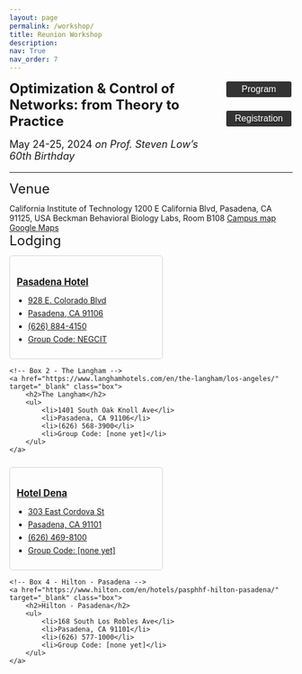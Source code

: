```yaml
---
layout: page
permalink: /workshop/
title: Reunion Workshop
description:
nav: True
nav_order: 7
---
```

<style>
    .styled-button {
        display: block;
        width: 120px; /* Fixed width */
        padding: 5px 15px;
        background-color: #333; /* Dark gray background */
        color: white; /* White text */
        text-align: center;
        text-decoration: none;
        font-size: 16px;
        border-radius: 5px;
        border: 2px solid white; /* White border */
        cursor: pointer;
        transition: background-color 0.3s, color 0.3s; /* Smooth transition */
        margin-bottom: 20px; /* Margin between buttons */
        margin-left:10px;
    }

    /* Button hover effect */
    .styled-button:hover {
        background-color: white; /* White background on hover */
        color: black; /* Black text on hover */
    }
    .container1 {
        display: flex;
        flex-wrap: wrap;
        justify-content: space-between;
        margin-bottom: 10px;
    }

    /* Box styling */
    .container1 {
        display: flex;
        flex-wrap: wrap;
        justify-content: space-between;
        margin-bottom: 10px;
    }

    /* Box styling */
    .box {
        border: 1px solid lightgray; /* Light gray border */
        border-radius: 5px; /* Rounded corners */
        padding: 12px; /* Padding */
        width: 49%; /* 45% width for each box */
        transition: border-color 0.3s; /* Smooth transition for border color */
        margin-bottom: 0px; /* Margin between boxes */
    }

    /* Box hover effect */
    .box:hover {
        border-color: #f0f0f0; /* Very light gray border on hover */
    }

    /* Heading styling */
    .box h2 {
        font-size: 1.2em; /* Adjust font size */
        margin-bottom: 8px; /* Margin bottom for headings */
    }

    /* List styling */
    .box ul {
        padding-left: 20px; /* Add left padding to contain the bullet points */
    }

    /* List item styling */
    .box li {
        margin-bottom: 6px; /* Add margin between list items */
    }

    /* Anchor tag styling */
    .box a {
        text-decoration: none; /* Remove underline */
        color: inherit; /* Inherit text color */
        display: block; /* Make link fill entire box */
    }
    
</style>
<div id="container1" style="display: flex; justify-content: space-between; align-items: flex-start; text-align: left;">
    <div id="content" style="flex: 1;">
        <div id="jump1" style="margin-bottom: 16px;">
            <font size='5'><b>Optimization & Control of Networks: from Theory to Practice</b></font>
        </div>
        <div id="jump2" style="margin-bottom: 4px;">
            <font size='4'>May 24-25, 2024 <i>on Prof. Steven Low’s 60th Birthday</i></font>
        </div>
    </div>
    <div id="buttons" style="flex: 0; display: flex; flex-direction: column; align-items: center;">
        <a href="../assets/pdf/2024_reunion_workshop_program.pdf" target="_blank">
        <button class="styled-button">Program</button>
        </a>
        <a href="https://form.jotform.com/240938101419150" target="_blank">
        <button class="styled-button">Registration</button>
        </a>
    </div>
</div>
<hr>

<div id="jump1" style="margin-bottom: 12px;"><font size='5.5'>Venue</font></div>
California Institute of Technology  
1200 E California Blvd, Pasadena, CA 91125, USA  
Beckman Behavioral Biology Labs, Room B108  
<a target = "_blank" href='https://www.caltech.edu/map/campus/the-mabel-and-arnold-beckman-laboratories-of-behavioral-biology'>Campus map</a>  <a target = "_blank" href='https://www.google.com/maps/place/Mabel+and+Arnold+Beckman+Laboratories+of+Behavioral+Biology,+Pasadena,+CA+91125/@34.1383979,-118.1258571,16z/data=!3m1!4b1!4m6!3m5!1s0x80c2c3587658d5c1:0x6a13901338034d51!8m2!3d34.1383979!4d-118.1258571!16s%2Fg%2F1hhht1z8d?entry=ttu'>Google Maps</a>
<br>

<div id="jump1" style="margin-bottom: 12px;"><font size='5.5'>Lodging</font></div>
<div class="container1">
    <!-- Box 1 - Pasadena Hotel -->
    <a href="https://be.synxis.com/?adult=1&arrive=2024-03-18&chain=26561&child=0&currency=USD&depart=2024-03-19&hotel=39736&level=hotel&locale=en-US&promo=NEGCIT&rooms=1" target="_blank" class="box">
        <h2>Pasadena Hotel</h2>
        <ul>
            <li>928 E. Colorado Blvd</li>
            <li>Pasadena, CA 91106</li>
            <li>(626) 884-4150</li>
            <li>Group Code: NEGCIT</li>
        </ul>
    </a>

    <!-- Box 2 - The Langham -->
    <a href="https://www.langhamhotels.com/en/the-langham/los-angeles/" target="_blank" class="box">
        <h2>The Langham</h2>
        <ul>
            <li>1401 South Oak Knoll Ave</li>
            <li>Pasadena, CA 91106</li>
            <li>(626) 568-3900</li>
            <li>Group Code: [none yet]</li>
        </ul>
    </a>
</div>

<div class="container1">
    <!-- Box 3 - Hotel Dena -->
    <a href="https://www.marriott.com/en-us/hotels/burpt-hotel-dena-pasadena-los-angeles-a-tribute-portfolio-hotel/overview/" target="_blank" class="box">
        <h2>Hotel Dena</h2>
        <ul>
            <li>303 East Cordova St</li>
            <li>Pasadena, CA 91101</li>
            <li>(626) 469-8100</li>
            <li>Group Code: [none yet]</li>
        </ul>
    </a>

    <!-- Box 4 - Hilton - Pasadena -->
    <a href="https://www.hilton.com/en/hotels/pasphhf-hilton-pasadena/" target="_blank" class="box">
        <h2>Hilton - Pasadena</h2>
        <ul>
            <li>168 South Los Robles Ave</li>
            <li>Pasadena, CA 91101</li>
            <li>(626) 577-1000</li>
            <li>Group Code: [none yet]</li>
        </ul>
    </a>
</div>
